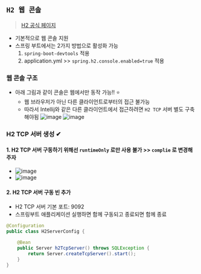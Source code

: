 ## `H2 웹 콘솔`
> [H2 공식 페이지](https://www.h2database.com/html/main.html)
- 기본적으로 웹 콘솔 지원
- 스프링 부트에서는 2가지 방법으로 활성화 가능
  1. `spring-boot-devtools` 적용
  2. application.yml >> `spring.h2.console.enabled=true` 적용

### 웹 콘솔 구조
- 아래 그림과 같이 콘솔은 웹에서만 동작 가능!! ⭐
  - 웹 브라우저가 아닌 다른 클라이언트로부터의 접근 불가능
  - 따라서 Intellij와 같은 다른 클라이언트에서 접근하려면 `H2 TCP` 서버 별도 구축해야됨
![image](https://user-images.githubusercontent.com/61215550/170910075-8c3faaac-140e-48b3-bbda-ea17d71e722e.png)
![image](https://user-images.githubusercontent.com/61215550/170910215-7646eef1-3c4f-4fbd-a1f0-92740cd87698.png)

### H2 TCP 서버 생성 ✔ 
#### 1. H2 TCP 서버 구동하기 위해선 `runtimeOnly` 로만 사용 불가 >> `complie` 로 변경해주자 
- ![image](https://user-images.githubusercontent.com/61215550/170910312-97e3dec0-2c4d-48a1-8a54-12a4b5e30523.png)
- ![image](https://user-images.githubusercontent.com/61215550/170910455-ade58057-af3c-4bb7-a3d3-4471040989d6.png)

#### 2. H2 TCP 서버 구동 빈 추가
- H2 TCP 서버 기본 포트: 9092
- 스프링부트 애플리케이션 실행하면 함께 구동되고 종료되면 함께 종료
```java
@Configuration
public class H2ServerConfig {

    @Bean
    public Server h2TcpServer() throws SQLException {
        return Server.createTcpServer().start();
    }
}
```
